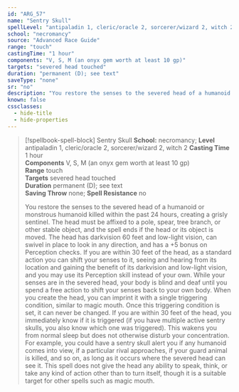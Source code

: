 ```yaml
---
id: "ARG_57"
name: "Sentry Skull"
spellLevel: "antipaladin 1, cleric/oracle 2, sorcerer/wizard 2, witch 2"
school: "necromancy"
source: "Advanced Race Guide"
range: "touch"
castingTime: "1 hour"
components: "V, S, M (an onyx gem worth at least 10 gp)"
targets: "severed head touched"
duration: "permanent (D); see text"
saveType: "none"
sr: "no"
description: "You restore the senses to the severed head of a humanoid or monstrous humanoid killed within the past 24 hours, creating a grisly sentinel. The head must be affixed to a pole, spear, tree branch, or other stable object, and the spell ends if the head or its object is moved. The head has darkvision 60 feet and low-light vision, can swivel in place to look in any direction, and has a +5 bonus on Perception checks.  If you are within 30 feet of the head, as a standard action you can shift your senses to it, seeing and hearing from its location and gaining the benefit of its darkvision and low-light vision, and you may use its Perception skill instead of your own. While your senses are in the severed head, your body is blind and deaf until you spend a free action to shift your senses back to your own body.  When you create the head, you can imprint it with a single triggering condition, similar to magic mouth. Once this triggering condition is set, it can never be changed. If you are within 30 feet of the head, you immediately know if it is triggered (if you have multiple active sentry skulls, you also know which one was triggered). This wakens you from normal sleep but does not otherwise disturb your concentration. For example, you could have a sentry skull alert you if any humanoid comes into view, if a particular rival approaches, if your guard animal is killed, and so on, as long as it occurs where the severed head can see it.  This spell does not give the head any ability to speak, think, or take any kind of action other than to turn itself, though it is a suitable target for other spells such as magic mouth."
known: false
cssclasses:
  - hide-title
  - hide-properties
---
```


> [!spellbook-spell-block] Sentry Skull
> **School:** necromancy; **Level** antipaladin 1, cleric/oracle 2, sorcerer/wizard 2, witch 2
> **Casting Time** 1 hour  
> **Components** V, S, M (an onyx gem worth at least 10 gp)  
> **Range** touch  
> **Targets** severed head touched  
> **Duration** permanent (D); see text  
> **Saving Throw** none; **Spell Resistance** no
> 
> You restore the senses to the severed head of a humanoid or monstrous humanoid killed within the past 24 hours, creating a grisly sentinel. The head must be affixed to a pole, spear, tree branch, or other stable object, and the spell ends if the head or its object is moved. The head has darkvision 60 feet and low-light vision, can swivel in place to look in any direction, and has a +5 bonus on Perception checks.  If you are within 30 feet of the head, as a standard action you can shift your senses to it, seeing and hearing from its location and gaining the benefit of its darkvision and low-light vision, and you may use its Perception skill instead of your own. While your senses are in the severed head, your body is blind and deaf until you spend a free action to shift your senses back to your own body.  When you create the head, you can imprint it with a single triggering condition, similar to magic mouth. Once this triggering condition is set, it can never be changed. If you are within 30 feet of the head, you immediately know if it is triggered (if you have multiple active sentry skulls, you also know which one was triggered). This wakens you from normal sleep but does not otherwise disturb your concentration. For example, you could have a sentry skull alert you if any humanoid comes into view, if a particular rival approaches, if your guard animal is killed, and so on, as long as it occurs where the severed head can see it.  This spell does not give the head any ability to speak, think, or take any kind of action other than to turn itself, though it is a suitable target for other spells such as magic mouth.